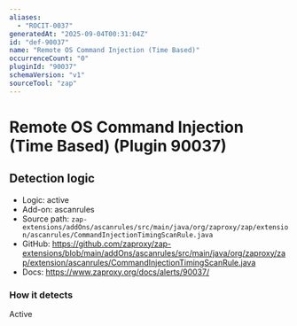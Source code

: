 ```yaml
---
aliases:
  - "ROCIT-0037"
generatedAt: "2025-09-04T00:31:04Z"
id: "def-90037"
name: "Remote OS Command Injection (Time Based)"
occurrenceCount: "0"
pluginId: "90037"
schemaVersion: "v1"
sourceTool: "zap"
---
```


# Remote OS Command Injection (Time Based) (Plugin 90037)

## Detection logic

- Logic: active
- Add-on: ascanrules
- Source path: `zap-extensions/addOns/ascanrules/src/main/java/org/zaproxy/zap/extension/ascanrules/CommandInjectionTimingScanRule.java`
- GitHub: https://github.com/zaproxy/zap-extensions/blob/main/addOns/ascanrules/src/main/java/org/zaproxy/zap/extension/ascanrules/CommandInjectionTimingScanRule.java
- Docs: https://www.zaproxy.org/docs/alerts/90037/

### How it detects

Active

